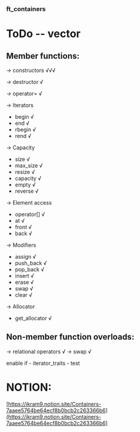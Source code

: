 ### ft_containers

# ToDo -- vector

## Member functions:

*->* constructors √√√

*->* destructor   √

*->* operator=    √

-> Iterators
* begin			√
* end			√
* rbegin		√
* rend			√

-> Capacity
* size			√
* max_size		√
* resize		√
* capacity		√
* empty			√
* reverse		√

-> Element access
* operator[]	√
* at			√
* front			√
* back			√

-> Modifiers
* assign		√
* push_back		√
* pop_back		√
* insert		√
* erase			√
* swap			√
* clear			√

-> Allocator
* get_allocator √

## Non-member function overloads:

-> relational operators √
-> swap					√


enable if - iterator_traits - test 

# NOTION:
[https://ikram9.notion.site/Containers-7aaee5764be64ecf8b0bcb2c263366b6](https://ikram9.notion.site/Containers-7aaee5764be64ecf8b0bcb2c263366b6)